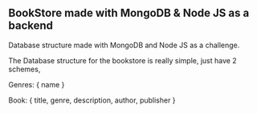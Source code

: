 ## BookStore made with MongoDB & Node JS as a backend

Database structure made with MongoDB and Node JS as a challenge.

The Database structure for the bookstore is really simple, just have 2 schemes, 

Genres: 
{
    name
}


Book: 
{
    title,
    genre,
    description, 
    author, 
    publisher
}
